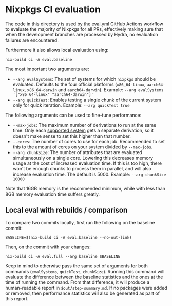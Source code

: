# Nixpkgs CI evaluation

The code in this directory is used by the [eval.yml](../../.github/workflows/eval.yml) GitHub Actions workflow to evaluate the majority of Nixpkgs for all PRs, effectively making sure that when the development branches are processed by Hydra, no evaluation failures are encountered.

Furthermore it also allows local evaluation using:

```
nix-build ci -A eval.baseline
```

The most important two arguments are:
- `--arg evalSystems`: The set of systems for which `nixpkgs` should be evaluated.
  Defaults to the four official platforms (`x86_64-linux`, `aarch64-linux`, `x86_64-darwin` and `aarch64-darwin`).
  Example: `--arg evalSystems '["x86_64-linux" "aarch64-darwin"]'`
- `--arg quickTest`: Enables testing a single chunk of the current system only for quick iteration.
  Example: `--arg quickTest true`

The following arguments can be used to fine-tune performance:
- `--max-jobs`: The maximum number of derivations to run at the same time.
  Only each [supported system](../supportedSystems.json) gets a separate derivation, so it doesn't make sense to set this higher than that number.
- `--cores`: The number of cores to use for each job.
  Recommended to set this to the amount of cores on your system divided by `--max-jobs`.
- `--arg chunkSize`: The number of attributes that are evaluated simultaneously on a single core.
  Lowering this decreases memory usage at the cost of increased evaluation time.
  If this is too high, there won't be enough chunks to process them in parallel, and will also increase evaluation time.
  The default is 5000.
  Example: `--arg chunkSize 10000`

Note that 16GB memory is the recommended minimum, while with less than 8GB memory evaluation time suffers greatly.

## Local eval with rebuilds / comparison

To compare two commits locally, first run the following on the baseline commit:

```
BASELINE=$(nix-build ci -A eval.baseline --no-out-link)
```

Then, on the commit with your changes:

```
nix-build ci -A eval.full --arg baseline $BASELINE
```

Keep in mind to otherwise pass the same set of arguments for both commands (`evalSystems`, `quickTest`, `chunkSize`).
Running this command will evaluate the difference between the baseline statistics and the ones at the time of running the command.
From that difference, it will produce a human-readable report in `$out/step-summary.md`.
If no packages were added or removed, then performance statistics will also be generated as part of this report.
